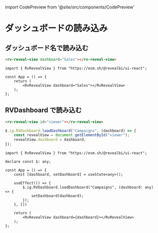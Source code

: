 import CodePreview from '@site/src/components/CodePreview'

# ダッシュボードの読み込み

## ダッシュボード名で読み込む

<CodePreview previewHeight="600" sourceOpen="true">

```html
<rv-reveal-view dashboard="Sales"></rv-reveal-view>
```

```tsx
import { RvRevealView } from "https://esm.sh/@revealbi/ui-react";

const App = () => {
    return (
        <RvRevealView dashboard="Sales"></RvRevealView>
    );
};
```

</CodePreview>

## RVDashboard で読み込む

<CodePreview previewHeight="600" sourceOpen="true">

```html
<rv-reveal-view id="viewer"></rv-reveal-view>
```

```js
$.ig.RVDashboard.loadDashboard("Campaigns", (dashboard) => {
    const revealView = document.getElementById("viewer");
    revealView.dashboard = dashboard;
});
```

```tsx
import { RvRevealView } from "https://esm.sh/@revealbi/ui-react";

declare const $: any;

const App = () => {
    const [dashboard, setDashboard] = useState<any>();

    useEffect(() => {
        $.ig.RVDashboard.loadDashboard("Campaigns", (dashboard: any) => {
            setDashboard(dashboard);
        });
    }, [])
    
    return (
        <RvRevealView dashboard={dashboard}></RvRevealView>
    );
};
```

</CodePreview>